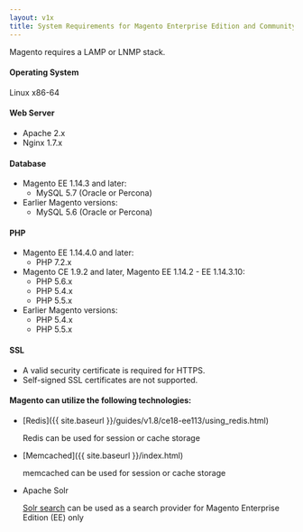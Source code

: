 ```yaml
---
layout: v1x
title: System Requirements for Magento Enterprise Edition and Community Edition (Current Shipping Versions)
---
```


Magento requires a LAMP or LNMP stack.

#### Operating System

Linux x86-64

#### Web Server

*   Apache 2.x
*   Nginx 1.7.x

#### Database

*	Magento EE 1.14.3 and later:
	*	MySQL 5.7 (Oracle or Percona)
*	Earlier Magento versions:
	*	MySQL 5.6 (Oracle or Percona)

#### PHP

*	Magento EE 1.14.4.0 and later:
	*	PHP 7.2.x
*	Magento CE 1.9.2 and later, Magento EE 1.14.2 - EE 1.14.3.10:
	*	PHP 5.6.x
	*   PHP 5.4.x
	*   PHP 5.5.x
*	Earlier Magento versions:
	*   PHP 5.4.x
	*   PHP 5.5.x

#### SSL

*   A valid security certificate is required for HTTPS.
*   Self-signed SSL certificates are not supported.

#### Magento can utilize the following technologies:

*   [Redis]({{ site.baseurl }}/guides/v1.8/ce18-ee113/using_redis.html)
    
	Redis can be used for session or cache storage

*   [Memcached]({{ site.baseurl }}/index.html)
    
    memcached can be used for session or cache storage
 
*   Apache Solr

    [Solr search](http://merch.docs.magento.com/ee/user_guide/search_seo/search-configuration-solr.html) can be used as a search provider for Magento Enterprise Edition (EE) only
